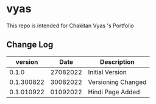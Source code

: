# vyas
This repo is intended for Chakitan Vyas 's Portfolio


## Change Log
version     |   Date        |   Description         |
------------|---------------|-----------------------|
0.1.0       |   27082022    |   Initial Version     |
0.1.300822  |   30082022    |   Versioning Changed  |
0.1.010922  |   01092022    |   Hindi Page Added    |
